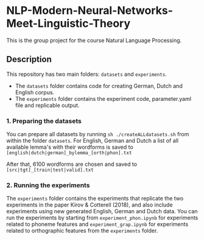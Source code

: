 # NLP-Modern-Neural-Networks-Meet-Linguistic-Theory
This is the group project for the course Natural Language Processing. 


## Description

This repository has two main folders: ```datasets``` and ```experiments```.  


* The ```datasets``` folder contains code for creating German, Dutch and English corpus.
* The ```experiments``` folder contains the experiment code, parameter.yaml file and replicable output.

### 1. Preparing the datasets
You can prepare all datasets by running ```sh ./createALLdatasets.sh``` from within the folder ```datasets```. For English, German and Dutch a list of all available lemma's with their wordforms is saved to ```[english|dutch|german]_bylemma_[orth|phon].txt```<p>
  After that, 6100 wordforms are chosen and saved to ```[src|tgt]_[train|test|valid].txt```
  
### 2. Running the experiments
The ```experiments``` folder contains the experiments that replicate the two experiments in the paper Kirov & Cotterell (2018), and also include experiments using new generated English, German and Dutch data. You can run the experiments by starting from ```experiment_phon.ipynb``` for experiments related to phoneme features and ```experiment_grap.ipynb``` for experiments related to orthographic features from the ```experiments``` folder. 
